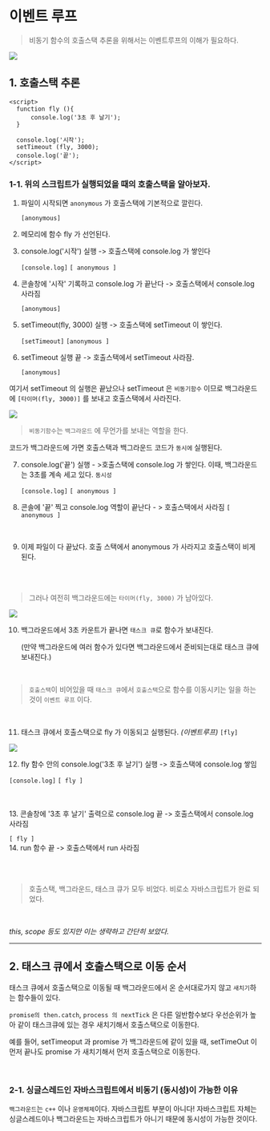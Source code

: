 # 이벤트 루프

> 비동기 함수의 호출스택 추론을 위해서는 이벤트루프의 이해가 필요하다.

![](https://images.velog.io/images/mk928000000/post/ac30e65a-096b-4747-b9dc-cf1cdb7c865b/%EA%B5%AC%EC%A1%B0.PNG)



## 1. 호출스택 추론

```
<script>
  function fly (){
      console.log('3초 후 날기');
  }

  console.log('시작');
  setTimeout (fly, 3000);
  console.log('끝');
</script>
```

### 1-1. 위의 스크립트가 실행되었을 때의 호출스택을 알아보자.


1. 파일이 시작되면 `anonymous` 가 호출스택에 기본적으로 깔린다.

   `[anonymous]`


2. 메모리에 함수 fly 가 선언된다.

3. console.log('시작') 실행 -> 호출스택에 console.log 가 쌓인다

   `[console.log]`
   `[ anonymous ]`

4. 콘솔창에 '시작' 기록하고 console.log 가 끝난다 -> 호출스택에서 console.log 사라짐

   `[anonymous]`

5. setTimeout(fly, 3000) 실행 -> 호출스택에 setTimeout 이 쌓인다.

   `[setTimeout]`
   `[anonymous ]`

6. setTimeout 실행 끝 -> 호출스택에서 setTimeout 사라잠.

   `[anonymous]`

여기서 setTimeout 의 실행은 끝났으나 setTimeout 은 `비동기함수` 이므로
백그라운드에 `[타이머(fly, 3000)]` 를 보내고 호출스택에서 사라진다.

![](https://images.velog.io/images/mk928000000/post/0662b378-447b-4c0f-bdf4-b583c6b3fc6e/%EA%B5%AC%EC%A1%B02.PNG)

> `비동기함수`는 `백그라운드` 에 무언가를 보내는 역할을 한다.
>
코드가 백그라운드에 가면 호출스택과 백그라운드 코드가 `동시에` 실행된다.

7. console.log('끝') 실행 - >호출스택에 console.log 가 쌓인다.
   이때, 백그라운드는 3초를 계속 세고 있다. `동시성`

   `[console.log]`
   `[ anonymous ]`

8. 콘솔에 '끝' 찍고 console.log 역할이 끝난다 - > 호출스택에서 사라짐
   `[ anonymous ]`


<br/>

9. 이제 파일이 다 끝났다. 호출 스택에서 anonymous 가 사라지고 호출스택이 비게 된다.

<br/>
<br/>

> 그러나 여전히 백그라운드에는 `타이머(fly, 3000)` 가 남아있다.

![](https://images.velog.io/images/mk928000000/post/14313242-1e97-4d4d-969a-7f94ab92fa64/%EA%B5%AC%EC%A1%B03.PNG)


10. 백그라운드에서 3초 카운트가 끝나면 `태스크 큐`로 함수가 보내진다.

	(만약 백그라운드에 여러 함수가 있다면 백그라운드에서 준비되는대로 태스크 큐에 보내진다.)

<br/>

> `호출스택`이 비어있을 때 `태스크 큐`에서 `호출스택`으로 함수를 이동시키는 일을 하는 것이 `이벤트 루프` 이다.

<br/>

11. 태스크 큐에서 호출스택으로 fly 가 이동되고 실행된다. _(이벤트루프)_
	`[fly]`

![](https://images.velog.io/images/mk928000000/post/3a25f106-2919-45b3-a90f-9c65d2fa0aae/%EA%B5%AC%EC%A1%B04.PNG)


12. fly 함수 안의 console.log('3초 후 날기')  실행 -> 호출스택에 console.log 쌓임


`[console.log]`
`[ fly ]`

<br/>
<br/>
13. 콘솔창에 '3초 후 날기' 출력으로 console.log 끝 -> 호출스택에서 console.log 사라짐

`[ fly ]`
<br/>
14. run 함수 끝 -> 호출스택에서 run 사라짐


<br/>
<br/>

> 호출스택, 백그라운드, 태스크 큐가 모두 비었다. 비로소 자바스크립트가 완료 되었다.

<br/>

_this, scope 등도 있지만 이는 생략하고 간단히 보았다._



***

## 2. 태스크 큐에서 호출스택으로 이동 순서
태스크 큐에서 호출스택으로 이동될 때 백그라운드에서 온 순서대로가지 않고 `새치기`하는 함수들이 있다.

`promise의 then.catch`, `process 의 nextTick` 은 다른 일반함수보다 우선순위가 높아
같이 태스크큐에 있는 경우 새치기해서 호출스택으로 이동한다.

예를 들어,
setTimeoput 과 promise 가 백그라운드에 같이 있을 때, setTimeOut 이 먼저 끝나도 promise 가 새치기해서 먼저 호출스택으로 이동한다.

<br/>

### 2-1. 싱글스레드인 자바스크립트에서 비동기 (동시성)이 가능한 이유
`백그라운드`는 `c++` 이나 `운영체제`이다. 자바스크립트 부분이 아니다!
자바스크립트 자체는 싱글스레드이나 백그라운드는 자바스크립트가 아니기 때문에 동시성이 가능한 것이다.


